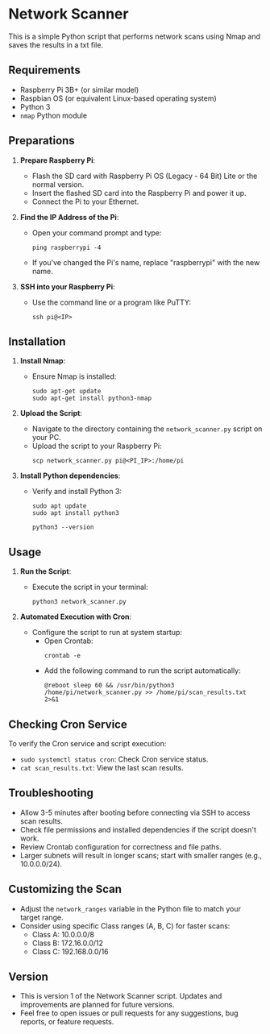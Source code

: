 # Network Scanner

This is a simple Python script that performs network scans using Nmap and saves the results in a txt file.

## Requirements

- Raspberry Pi 3B+ (or similar model)
- Raspbian OS (or equivalent Linux-based operating system)
- Python 3
- `nmap` Python module


## Preparations
1. **Prepare Raspberry Pi**:
   - Flash the SD card with Raspberry Pi OS (Legacy - 64 Bit) Lite or the normal version.
   - Insert the flashed SD card into the Raspberry Pi and power it up.
   - Connect the Pi to your Ethernet.

2. **Find the IP Address of the Pi**:
   - Open your command prompt and type:
     ```
     ping raspberrypi -4
     ```
   - If you've changed the Pi's name, replace "raspberrypi" with the new name.

3. **SSH into your Raspberry Pi**:
   - Use the command line or a program like PuTTY:
     ```
     ssh pi@<IP>
     ```

## Installation

1. **Install Nmap**:
   - Ensure Nmap is installed:
     ```
     sudo apt-get update
     sudo apt-get install python3-nmap
     ```

2. **Upload the Script**:
   - Navigate to the directory containing the `network_scanner.py` script on your PC.
   - Upload the script to your Raspberry Pi:
     ```
     scp network_scanner.py pi@<PI_IP>:/home/pi
     ```

3. **Install Python dependencies**:
   - Verify and install Python 3:
     ```
     sudo apt update
     sudo apt install python3
     ```
     ```
     python3 --version
     ```

## Usage

1. **Run the Script**:
   - Execute the script in your terminal:
     ```
     python3 network_scanner.py
     ```

2. **Automated Execution with Cron**:
   - Configure the script to run at system startup:
     - Open Crontab:
       ```
       crontab -e
       ```
     - Add the following command to run the script automatically:
       ```
       @reboot sleep 60 && /usr/bin/python3 /home/pi/network_scanner.py >> /home/pi/scan_results.txt 2>&1
       ```

## Checking Cron Service

To verify the Cron service and script execution:

- `sudo systemctl status cron`: Check Cron service status.
- `cat scan_results.txt`: View the last scan results.

## Troubleshooting

- Allow 3-5 minutes after booting before connecting via SSH to access scan results.
- Check file permissions and installed dependencies if the script doesn't work.
- Review Crontab configuration for correctness and file paths.
- Larger subnets will result in longer scans; start with smaller ranges (e.g., 10.0.0.0/24).

## Customizing the Scan

- Adjust the `network_ranges` variable in the Python file to match your target range.
- Consider using specific Class ranges (A, B, C) for faster scans:
  - Class A: 10.0.0.0/8
  - Class B: 172.16.0.0/12
  - Class C: 192.168.0.0/16

 ## Version
- This is version 1 of the Network Scanner script. Updates and improvements are planned for future versions.
- Feel free to open issues or pull requests for any suggestions, bug reports, or feature requests.
